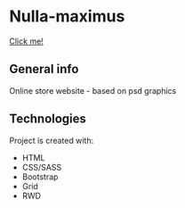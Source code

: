 # Nulla-maximus

[Click me!](https://thewizard0f0z.github.io/Nulla-maximus/)

## General info

Online store website - based on psd graphics

## Technologies

Project is created with:

- HTML
- CSS/SASS
- Bootstrap
- Grid
- RWD
